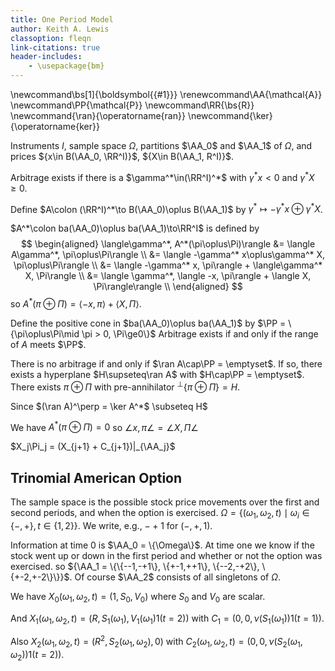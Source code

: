 ```yaml
---
title: One Period Model
author: Keith A. Lewis
classoption: fleqn
link-citations: true
header-includes:
	- \usepackage{bm}
---
```

\newcommand\bs[1]{\boldsymbol{{#1}}}
\renewcommand\AA{\mathcal{A}}
\newcommand\PP{\mathcal{P}}
\newcommand\RR{\bs{R}}
\newcommand{\ran}{\operatorname{ran}}
\newcommand{\ker}{\operatorname{ker}}

Instruments $I$, sample space $\Omega$, partitions $\AA_0$ and $\AA_1$ of $\Omega$, and
prices ${x\in B(\AA_0, \RR^I)}$, ${X\in B(\AA_1, R^I)}$.

Arbitrage exists if there is a $\gamma^*\in(\RR^I)^*$
with $\gamma^* x < 0$ and $\gamma^* X \ge0$.

Define $A\colon (\RR^I)^*\to B(\AA_0)\oplus B(\AA_1)$
by $\gamma^*\mapsto -\gamma^* x \oplus \gamma^* X$.

$A^*\colon ba(\AA_0)\oplus ba(\AA_1)\to\RR^I$ is defined by
$$
\begin{aligned}
\langle\gamma^*, A^*(\pi\oplus\Pi)\rangle
&= \langle A\gamma^*, \pi\oplus\Pi\rangle \\
&= \langle -\gamma^* x\oplus\gamma^* X, \pi\oplus\Pi\rangle \\
&= \langle -\gamma^* x, \pi\rangle + \langle\gamma^* X, \Pi\rangle \\
&= \langle \gamma^*, \langle -x, \pi\rangle + \langle X, \Pi\rangle\rangle \\
\end{aligned}
$$
so $A^*(\pi\oplus\Pi) = \langle -x, \pi\rangle + \langle X, \Pi\rangle$.

Define the positive cone in $ba(\AA_0)\oplus ba(\AA_1)$
by $\PP = \{\pi\oplus\Pi\mid \pi > 0, \Pi\ge0\}$
Arbitrage exists if and only if the range of $A$ meets $\PP$.

There is no arbitrage if and only if $\ran A\cap\PP = \emptyset$.
If so, there exists a hyperplane $H\supseteq\ran A$ with $H\cap\PP = \emptyset$.
There exists $\pi\oplus\Pi$ with pre-annihilator ${}^\perp\{\pi\oplus\Pi\} = H$.

Since $(\ran A)^\perp = \ker A^*$ \subseteq H$

We have $A^*(\pi\oplus\Pi) = 0$ so $\angle x, \pi\angle = \angle X, \Pi\angle$


$X_j\Pi_j = (X_{j+1} + C_{j+1})|_{\AA_j}$

## Trinomial American Option

The sample space is the possible stock price movements over the first
and second periods, and
when the option is exercised.
${\Omega = \{(\omega_1, \omega_2, t)\mid \omega_i\in\{-,+\}, t\in\{1,2\}\}}$.
We write, e.g., $-+1$ for $(-,+,1)$.

Information at time 0 is $\AA_0 = \{\Omega\}$.
At time one we know if the stock went up or down in the first period and whether or not the option was exercised.
so ${\AA_1 = \{\{--1,-+1\}, \{+-1,++1\}, \{--2,-+2\}, \{+-2,+-2\}\}}$.
Of course $\AA_2$ consists of all singletons of $\Omega$.

We have $X_0(\omega_1,\omega_2, t) = (1, S_0, V_0)$ where $S_0$ and $V_0$ are scalar.

And $X_1(\omega_1, \omega_2, t) = (R, S_1(\omega_1), V_1(\omega_1) 1(t = 2))$ with
$C_1 = (0, 0, \nu(S_1(\omega_1)) 1(t = 1))$.

Also $X_2(\omega_1, \omega_2, t) = (R^2, S_2(\omega_1, \omega_2), 0)$ with
$C_2(\omega_1, \omega_2, t) = (0, 0, \nu(S_2(\omega_1, \omega_2))1(t = 2))$.
